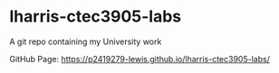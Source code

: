 # lharris-ctec3905-labs
A git repo containing my University work

GitHub Page:
https://p2419279-lewis.github.io/lharris-ctec3905-labs/

